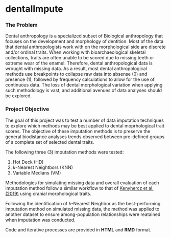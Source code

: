 # dentalImpute
### The Problem
Dental anthropology is a specialized subset of Biological anthropology that focuses on the development and morphology of dentition. Most of the data that dental anthropologists work with on the morphological side are discrete and/or ordinal traits. When working with bioarchaeological skeletal collections, traits are often unable to be scored due to missing teeth or extreme wear of the enamel. Therefore, dental anthropological data is wrought with missing data. As a result, most dental anthropological methods use breakpoints to collapse raw data into absense (0) and presence (1), followed by frequency calculations to allow for the use of continuous data. The loss of dental morphological variation when applying such methodology is vast, and additional avenues of data analyses should be explored.

### Project Objective
The goal of this project was to test a number of data imputation techniques to explore which methods may be best applied to dental moprhological trait scores. The objective of these imputation methods is to preserve the general biodistance analyses trends observed between pre-defined groups of a complete set of selected dental traits.

The following three (3) imputation methods were tested:  
1. Hot Deck (HD)  
2. *k*-Nearest Neightbors (KNN)  
3. Variable Medians (VM)  


Methodologies for simulating missing data and overall evaluation of each imputation method follow a similar workflow to that of [Kenyhercz et al. (2019)](https://doi.org/10.5744/fa.2019.1015) using cranial morphological traits. 

Following the identification of *k*-Nearest Neighbor as the best-performing imputation method on simulated missing data, the method was applied to another dataset to ensure among-population relationships were reatained when imputation was conducted.

Code and iterative processes are provided in **HTML** and **RMD** format.
